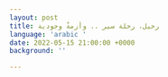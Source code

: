 ```yaml
---
layout: post
title: رحيل، رحلة سير .. وأزمةٌ وجودية
language: 'arabic '
date: 2022-05-15 21:00:00 +0000
background: ''

---
```

